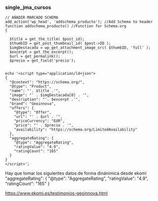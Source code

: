### single_jma_cursos

    // AÑADIR MARCADO SCHEMA
    add_action('wp_head', 'addschema_producto'); //Add Schema to header
    function addschema_producto() //Function for Schema.org
    {

      $title = get_the_title( $post_id);
      $thumbID = get_post_thumbnail_id( $post->ID );
      $imgDestacada = wp_get_attachment_image_src( $thumbID, 'full' );
      $excerpt = get_the_excerpt();
      $url = get_permalink();
      $precio = get_field('precio');


    echo '<script type="application/ld+json">
    {
      "@context": "https://schema.org/", 
      "@type": "Product", 
      "name": "'. $title .'",
      "image": "' . $imgDestacada[0] . '",
      "description": "'. $excerpt .'",
      "brand": "Geoinnova",
      "offers": {
        "@type": "Offer",
        "url": "' . $url . '",
        "priceCurrency": "EUR",
        "price": "' . $precio . '",
        "availability": "https://schema.org/LimitedAvailability"
      },
      "aggregateRating": {
        "@type": "AggregateRating",
        "ratingValue": "4.9",
        "ratingCount": "165"
      } 
    }
    </script>';
    
 Hay que tomar los siguientes datos de forma dinánimica desde ekomi
 "aggregateRating": {
        "@type": "AggregateRating",
        "ratingValue": "4.9",
        "ratingCount": "165"
      } 
 
https://www.ekomi.es/testimonios-geoinnova.html
